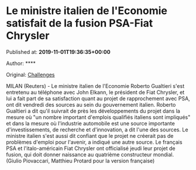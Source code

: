 
# Le ministre italien de l'Economie satisfait de la fusion PSA-Fiat Chrysler

Published at: **2019-11-01T19:36:35+00:00**

Author: ****

Original: [Challenges](https://www.challenges.fr/finance-et-marche/le-ministre-italien-de-l-economie-satisfait-de-la-fusion-psa-fiat-chrysler_682785)

MILAN (Reuters) - Le ministre italien de l'Economie Roberto Gualtieri s'est entretenu au téléphone avec John Elkann, le président de Fiat Chrysler, et lui a fait part de sa satisfaction quant au projet de rapprochement avec PSA, ont dit vendredi des sources au sein du gouvernement italien.
Roberto Gualtieri a dit qu'il suivrait de près les développements du projet dans la mesure où "un nombre important d'emplois qualifiés italiens sont impliqués" et dans la mesure où l'industrie automobile est une source importante d'investissements, de recherche et d'innovation, a dit l'une des sources.
Le ministre italien s'est aussi dit confiant que le projet ne créerait pas de problèmes d'emploi pour l'avenir, a indiqué une autre source.
Le français PSA et l'italo-américain Fiat Chrysler ont officialisé jeudi leur projet de fusion, qui doit donner naissance au quatrième constructeur mondial.
(Giulio Piovaccari, Matthieu Protard pour la version française)
